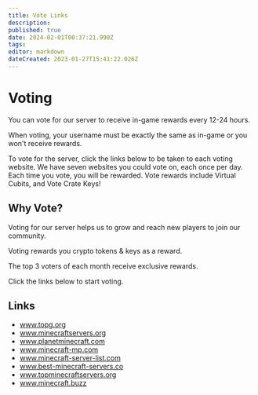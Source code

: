 ```yaml
---
title: Vote Links
description: 
published: true
date: 2024-02-01T00:37:21.990Z
tags: 
editor: markdown
dateCreated: 2023-01-27T15:41:22.026Z
---
```


# Voting 

You can vote for our server to receive in-game rewards every 12-24 hours.

When voting, your username must be exactly the same as in-game or you won't receive rewards.

To vote for the server, click the links below to be taken to each voting website. We have seven websites you could vote on, each once per day. Each time you vote, you will be rewarded. Vote rewards include Virtual Cubits, and Vote Crate Keys!


## Why Vote?

Voting for our server helps us to grow and reach new players to join our community.

Voting rewards you crypto tokens & keys as a reward.

The top 3 voters of each month receive exclusive rewards.

Click the links below to start voting.

## Links
- <a href="https://topg.org/minecraft-servers/server-643913">www.topg.org</a>
- <a href="https://minecraftservers.org/vote/636486">www.minecraftservers.org</a>
- <a href="https://www.planetminecraft.com/server/the-sewer-side/vote/">www.planetminecraft.com</a>
- <a href="https://minecraft-mp.com/server/310091/vote/">www.minecraft-mp.com</a>
- <a href="https://minecraft-server-list.com/server/488106/vote/">www.minecraft-server-list.com</a>
- <a href="https://best-minecraft-servers.co/server-the-sewer-side.8191/vote">www.best-minecraft-servers.co</a>
- <a href="http://topminecraftservers.org/vote/27624">www.topminecraftservers.org</a>
- <a href="https://minecraft.buzz/vote/7329">www.minecraft.buzz </a> 
